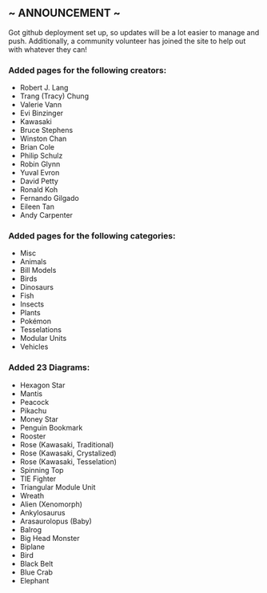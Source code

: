 ## ~ ANNOUNCEMENT ~
Got github deployment set up, so updates will be a lot easier to manage and push. Additionally, a community volunteer has joined the site to help out with whatever they can!

### Added pages for the following creators:
- Robert J. Lang
- Trang (Tracy) Chung
- Valerie Vann
- Evi Binzinger
- Kawasaki
- Bruce Stephens
- Winston Chan
- Brian Cole
- Philip Schulz
- Robin Glynn
- Yuval Evron
- David Petty
- Ronald Koh
- Fernando Gilgado
- Eileen Tan
- Andy Carpenter

### Added pages for the following categories:
- Misc
- Animals
- Bill Models
- Birds
- Dinosaurs
- Fish
- Insects
- Plants
- Pokémon
- Tesselations
- Modular Units
- Vehicles

### Added 23 Diagrams:
- Hexagon Star
- Mantis
- Peacock
- Pikachu
- Money Star
- Penguin Bookmark
- Rooster
- Rose (Kawasaki, Traditional)
- Rose (Kawasaki, Crystalized)
- Rose (Kawasaki, Tesselation)
- Spinning Top
- TIE Fighter
- Triangular Module Unit
- Wreath
- Alien (Xenomorph)
- Ankylosaurus
- Arasaurolopus (Baby)
- Balrog
- Big Head Monster
- Biplane
- Bird
- Black Belt
- Blue Crab
- Elephant